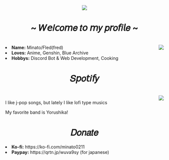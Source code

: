 <body>
  <div align="center">
    <img src="https://media.tenor.com/IXGsjuOGXWEAAAAC/sumi-sakurasawa-rent-a-girlfriend.gif">
  </div>
  <h1 align="center">~ 𝑊𝘦𝑙𝘤𝑜𝘮𝑒 𝑡𝘰 𝘮𝑦 𝑝𝘳𝑜𝘧𝑖𝘭𝑒 ~</h1>
  <br>
  <img src="https://lanyard.kyrie25.me/api/571723571983024140?waveColor=8B8BFA&waveSpotifyColor=B48EF7&gradient=7E37F9-B48EF7-E568C4&imgStyle=square" align="right"/>
  <li>
    <b>Name:</b> Minato/Fled(fred)
  </li>
  <li>
    <b>Loves:</b> Anime, Genshin, Blue Archive
  </li>
  <li>
    <b>Hobbys:</b> Discord Bot & Web Development, Cooking
  </li>
  <h1 align="center">𝑆𝘱𝑜𝘵𝑖𝘧𝑦</h1>
  <br>
  <img src="https://minato-spotify-playing.vercel.app/api/spotify/?border_color=7E37F9" align="right" />
  <p>
    I like j-pop songs, but lately I like lofi type musics
  </p>
  <p>
    My favorite band is Yorushika!
  </p>
  <h1 align="center">𝐷𝑜𝑛𝑎𝑡𝑒</h1>
  <li>
    <b>Ko-fi:</b> https://ko-fi.com/minato0211
  </li>
  <li>
    <b>Paypay:</b> https://qrtn.jp/wuva9sy (for japanese) 
  </li>
</body>
